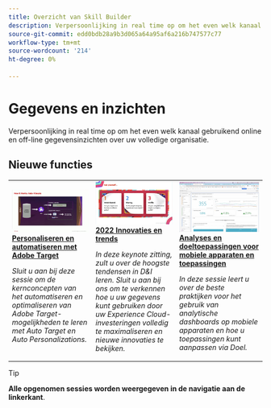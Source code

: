 ```yaml
---
title: Overzicht van Skill Builder
description: Verpersoonlijking in real time op om het even welk kanaal gebruikend online en off-line gegevensinzichten over uw volledige organisatie.
source-git-commit: edd0bdb28a9b3d065a64a95af6a216b747577c77
workflow-type: tm+mt
source-wordcount: '214'
ht-degree: 0%

---
```


# Gegevens en inzichten

Verpersoonlijking in real time op om het even welk kanaal gebruikend online en off-line gegevensinzichten over uw volledige organisatie.

## Nieuwe functies

<table>
<tr>
  <td>
    <a href="https://experienceleague.adobe.com/docs/skill-builder-events/skill-builder/data-and-insights/2022/personalize.html">
      <img alt="Personaliseren en automatiseren met Adobe Target" src="assets/343821.jpeg" />
    </a>
     <div>
      <a href="https://experienceleague.adobe.com/docs/skill-builder-events/skill-builder/data-and-insights/2022/personalize.html">
        <strong>Personaliseren en automatiseren met Adobe Target</strong>
      </a>
    </div>
    <p>
    <em>Sluit u aan bij deze sessie om de kernconcepten van het automatiseren en optimaliseren van Adobe Target-mogelijkheden te leren met Auto Target en Auto Personalizations.</em>
    <p>
  </td>
  <td>
    <a href="https://experienceleague.adobe.com/docs/skill-builder-events/skill-builder/data-and-insights/2022/innovations.html">
      <img alt="2022 Innovaties en trends" src="assets/343818.jpeg" />
    </a>
     <div>
      <a href="https://experienceleague.adobe.com/docs/skill-builder-events/skill-builder/data-and-insights/2022/innovations.html">
        <strong>2022 Innovaties en trends</strong>
      </a>
    </div>
    <p>
    <em>In deze keynote zitting, zult u over de hoogste tendensen in D&amp;I leren. Sluit u aan bij ons om te verkennen hoe u uw gegevens kunt gebruiken door uw Experience Cloud-investeringen volledig te maximaliseren en nieuwe innovaties te bekijken.</em>
    <p>
  </td>  
  <td>
    <a href="https://experienceleague.adobe.com/docs/skill-builder-events/skill-builder/data-and-insights/2022/mobile-and-apps.html">
      <img alt="Analyses en doeltoepassingen voor mobiele apparaten en toepassingen" src="assets/343819.jpeg" />
    </a>
     <div>
      <a href="https://experienceleague.adobe.com/docs/skill-builder-events/skill-builder/data-and-insights/2022/mobile-and-apps.html">
        <strong>Analyses en doeltoepassingen voor mobiele apparaten en toepassingen</strong>
      </a>
    </div>
    <p>
    <em>In deze sessie leert u over de beste praktijken voor het gebruik van analytische dashboards op mobiele apparaten en hoe u toepassingen kunt aanpassen via Doel.</em>
    <p>
  </td>
</tr>
</table>

>[!TIP]
>
>**Alle opgenomen sessies worden weergegeven in de navigatie aan de linkerkant**.
